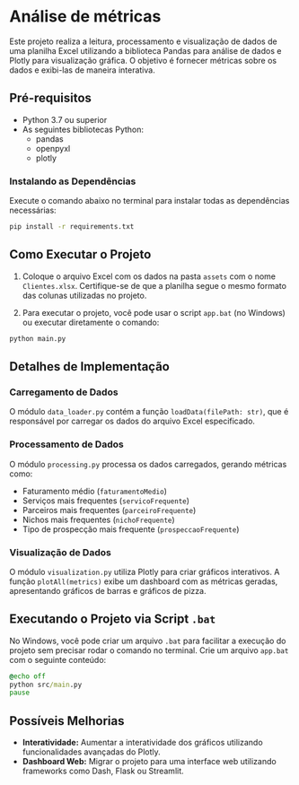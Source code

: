 # Análise de métricas

Este projeto realiza a leitura, processamento e visualização de dados de uma planilha Excel utilizando a biblioteca Pandas para análise de dados e Plotly para visualização gráfica. O objetivo é fornecer métricas sobre os dados e exibi-las de maneira interativa.


## Pré-requisitos

- Python 3.7 ou superior
- As seguintes bibliotecas Python:
  - pandas
  - openpyxl
  - plotly

### Instalando as Dependências

Execute o comando abaixo no terminal para instalar todas as dependências necessárias:

```bash
pip install -r requirements.txt
```

## Como Executar o Projeto

1. Coloque o arquivo Excel com os dados na pasta `assets` com o nome `Clientes.xlsx`. Certifique-se de que a planilha segue o mesmo formato das colunas utilizadas no projeto.

2. Para executar o projeto, você pode usar o script `app.bat` (no Windows) ou executar diretamente o comando:

```bash
python main.py
```

## Detalhes de Implementação

### Carregamento de Dados

O módulo `data_loader.py` contém a função `loadData(filePath: str)`, que é responsável por carregar os dados do arquivo Excel especificado.

### Processamento de Dados

O módulo `processing.py` processa os dados carregados, gerando métricas como:

- Faturamento médio (`faturamentoMedio`)
- Serviços mais frequentes (`servicoFrequente`)
- Parceiros mais frequentes (`parceiroFrequente`)
- Nichos mais frequentes (`nichoFrequente`)
- Tipo de prospecção mais frequente (`prospeccaoFrequente`)

### Visualização de Dados

O módulo `visualization.py` utiliza Plotly para criar gráficos interativos. A função `plotAll(metrics)` exibe um dashboard com as métricas geradas, apresentando gráficos de barras e gráficos de pizza.

## Executando o Projeto via Script `.bat`

No Windows, você pode criar um arquivo `.bat` para facilitar a execução do projeto sem precisar rodar o comando no terminal. Crie um arquivo `app.bat` com o seguinte conteúdo:

```bat
@echo off
python src/main.py
pause
```

## Possíveis Melhorias

- **Interatividade:** Aumentar a interatividade dos gráficos utilizando funcionalidades avançadas do Plotly.
- **Dashboard Web:** Migrar o projeto para uma interface web utilizando frameworks como Dash, Flask ou Streamlit.
